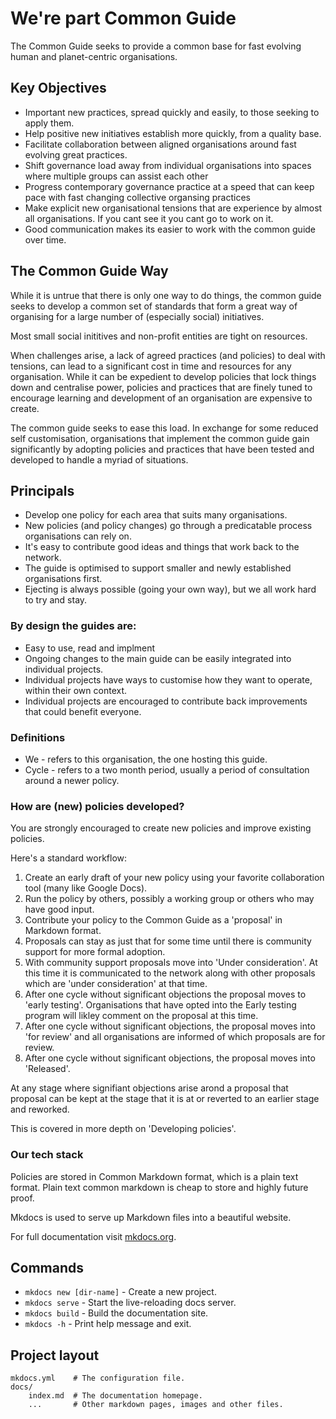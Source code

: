 # We're part Common Guide

The Common Guide seeks to provide a common base for fast evolving human and planet-centric organisations.

## Key Objectives

* Important new practices, spread quickly and easily, to those seeking to apply them.
* Help positive new initiatives establish more quickly, from a quality base.
* Facilitate collaboration between aligned organisations around fast evolving great practices.
* Shift governance load away from individual organisations into spaces where multiple groups can assist each other
* Progress contemporary governance practice at a speed that can keep pace with fast changing collective organsing practices
* Make explicit new organisational tensions that are experience by almost all organisations. If you cant see it you cant go to work on it.
* Good communication makes its easier to work with the common guide over time.

## The Common Guide Way

While it is untrue that there is only one way to do things, the common guide seeks to develop a common set of standards that form a great way of organising for a large number of (especially social) initiatives.

Most small social inititives and non-profit entities are tight on resources. 

When challenges arise, a lack of agreed practices (and policies) to deal with tensions, can lead to a significant cost in time and resources for any organisation. While it can be expedient to develop policies that lock things down and centralise power, policies and practices that are finely tuned to encourage learning and development of an organisation are expensive to create.

The common guide seeks to ease this load. In exchange for some reduced self customisation, organisations that implement the common guide gain significantly by adopting policies and practices that have been tested and developed to handle a myriad of situations.

## Principals

* Develop one policy for each area that suits many organisations.
* New policies (and policy changes) go through a predicatable process organisations can rely on.
* It's easy to contribute good ideas and things that work back to the network.
* The guide is optimised to support smaller and newly established organisations first.
* Ejecting is always possible (going your own way), but we all work hard to try and stay.

### By design the guides are:

* Easy to use, read and implment
* Ongoing changes to the main guide can be easily integrated into individual projects.
* Individual projects have ways to customise how they want to operate, within their own context.
* Individual projects are encouraged to contribute back improvements that could benefit everyone.

### Definitions

* We - refers to this organisation, the one hosting this guide.
* Cycle - refers to a two month period, usually a period of consultation around a newer policy.

### How are (new) policies developed?

You are strongly encouraged to create new policies and improve existing policies.

Here's a standard workflow:

1. Create an early draft of your new policy using your favorite collaboration tool (many like Google Docs).
2. Run the policy by others, possibly a working group or others who may have good input.
3. Contribute your policy to the Common Guide as a 'proposal' in Markdown format.
4. Proposals can stay as just that for some time until there is community support for more formal adoption.
5. With community support proposals move into 'Under consideration'. At this time it is communicated to the network along with other proposals which are 'under consideration' at that time.
6. After one cycle without significant objections the proposal moves to 'early testing'. Organisations that 
have opted into the Early testing program will likley comment on the proposal at this time.
7. After one cycle without significant objections, the proposal moves into 'for review' and all organisations are informed of which proposals are for review.
8. After one cycle without significant objections, the proposal moves into 'Released'. 

At any stage where signifiant objections arise arond a proposal that proposal can be kept at the stage that it is at or reverted to an earlier stage and reworked.

This is covered in more depth on 'Developing policies'.

### Our tech stack

Policies are stored in Common Markdown format, which is a plain text format.
Plain text common markdown is cheap to store and highly future proof.

Mkdocs is used to serve up Markdown files into a beautiful website.

For full documentation visit [mkdocs.org](https://www.mkdocs.org).

## Commands

* `mkdocs new [dir-name]` - Create a new project.
* `mkdocs serve` - Start the live-reloading docs server.
* `mkdocs build` - Build the documentation site.
* `mkdocs -h` - Print help message and exit.

## Project layout

    mkdocs.yml    # The configuration file.
    docs/
        index.md  # The documentation homepage.
        ...       # Other markdown pages, images and other files.
